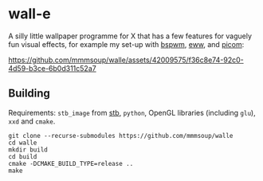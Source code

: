 # wall-e
A silly little wallpaper programme for X that has a few features for vaguely fun visual effects, for example my set-up with [bspwm](https://github.com/baskerville/bspwm/), [eww](https://github.com/elkowar/eww), and [picom](https://github.com/dccsillag/picom):

https://github.com/mmmsoup/walle/assets/42009575/f36c8e74-92c0-4d59-b3ce-6b0d311c52a7

## Building
Requirements: `stb_image` from [stb](https://github.com/nothings/stb), `python`, OpenGL libraries (including `glu`), `xxd` and `cmake`.

```shell
git clone --recurse-submodules https://github.com/mmmsoup/walle
cd walle
mkdir build
cd build
cmake -DCMAKE_BUILD_TYPE=release ..
make
```

